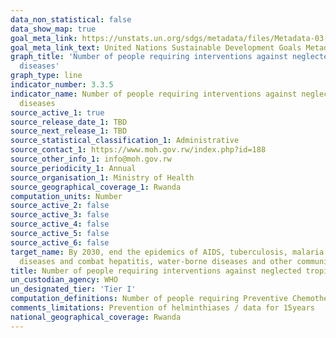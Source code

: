 ```yaml
---
data_non_statistical: false
data_show_map: true
goal_meta_link: https://unstats.un.org/sdgs/metadata/files/Metadata-03-03-05.pdf
goal_meta_link_text: United Nations Sustainable Development Goals Metadata (pdf 865kB)
graph_title: 'Number of people requiring interventions against neglected tropical
  diseases'
graph_type: line
indicator_number: 3.3.5
indicator_name: Number of people requiring interventions against neglected tropical
  diseases
source_active_1: true
source_release_date_1: TBD
source_next_release_1: TBD
source_statistical_classification_1: Administrative
source_contact_1: https://www.moh.gov.rw/index.php?id=188
source_other_info_1: info@moh.gov.rw
source_periodicity_1: Annual
source_organisation_1: Ministry of Health
source_geographical_coverage_1: Rwanda 
computation_units: Number 
source_active_2: false
source_active_3: false
source_active_4: false
source_active_5: false
source_active_6: false
target_name: By 2030, end the epidemics of AIDS, tuberculosis, malaria and neglected tropical
  diseases and combat hepatitis, water-borne diseases and other communicable diseases
title: Number of people requiring interventions against neglected tropical diseases
un_custodian_agency: WHO
un_designated_tier: 'Tier I'
computation_definitions: Number of people requiring Preventive Chemotherapy (PC) for at least one of the selected neglected tropical diseases (schistosomiasis, soil-transmitted helminthiases, Schistosoma, Trichuris, Entomoelba coli) 
comments_limitations: Prevention of helminthiases / data for 15years
national_geographical_coverage: Rwanda
---
```

